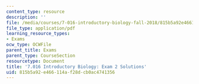 ```yaml
---
content_type: resource
description: ''
file: /media/courses/7-016-introductory-biology-fall-2018/815b5a92e466114af28dcb0ac4741356_MIT7_016F18exam2_soln.pdf
file_type: application/pdf
learning_resource_types:
- Exams
ocw_type: OCWFile
parent_title: Exams
parent_type: CourseSection
resourcetype: Document
title: '7.016 Introductory Biology: Exam 2 Solutions'
uid: 815b5a92-e466-114a-f28d-cb0ac4741356
---
```

